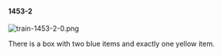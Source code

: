 #### 1453-2
![train-1453-2-0.png](https://github.com/lil-lab/nlvr/raw/master/nlvr/train/images/6/train-1453-2-0.png "train-1453-2-0.png")

There is a box with two blue items and exactly one yellow item.